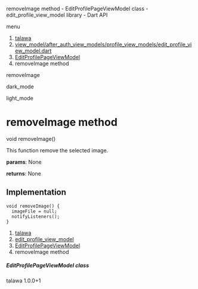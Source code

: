 




removeImage method - EditProfilePageViewModel class - edit\_profile\_view\_model library - Dart API







menu

1. [talawa](../../index.html)
2. [view\_model/after\_auth\_view\_models/profile\_view\_models/edit\_profile\_view\_model.dart](../../view_model_after_auth_view_models_profile_view_models_edit_profile_view_model/view_model_after_auth_view_models_profile_view_models_edit_profile_view_model-library.html)
3. [EditProfilePageViewModel](../../view_model_after_auth_view_models_profile_view_models_edit_profile_view_model/EditProfilePageViewModel-class.html)
4. removeImage method

removeImage


dark\_mode

light\_mode




# removeImage method


void
removeImage()

This function remove the selected image.

**params**:
None

**returns**:
None


## Implementation

```
void removeImage() {
  imageFile = null;
  notifyListeners();
}
```

 


1. [talawa](../../index.html)
2. [edit\_profile\_view\_model](../../view_model_after_auth_view_models_profile_view_models_edit_profile_view_model/view_model_after_auth_view_models_profile_view_models_edit_profile_view_model-library.html)
3. [EditProfilePageViewModel](../../view_model_after_auth_view_models_profile_view_models_edit_profile_view_model/EditProfilePageViewModel-class.html)
4. removeImage method

##### EditProfilePageViewModel class





talawa
1.0.0+1






